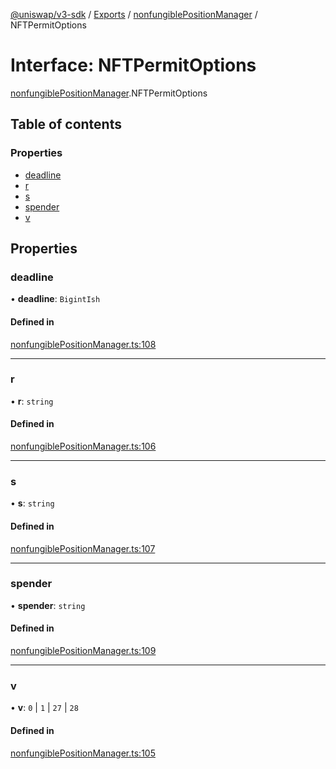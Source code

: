 [@uniswap/v3-sdk](../README.md) / [Exports](../modules.md) / [nonfungiblePositionManager](../modules/nonfungiblePositionManager.md) / NFTPermitOptions

# Interface: NFTPermitOptions

[nonfungiblePositionManager](../modules/nonfungiblePositionManager.md).NFTPermitOptions

## Table of contents

### Properties

- [deadline](nonfungiblePositionManager.NFTPermitOptions.md#deadline)
- [r](nonfungiblePositionManager.NFTPermitOptions.md#r)
- [s](nonfungiblePositionManager.NFTPermitOptions.md#s)
- [spender](nonfungiblePositionManager.NFTPermitOptions.md#spender)
- [v](nonfungiblePositionManager.NFTPermitOptions.md#v)

## Properties

### deadline

• **deadline**: `BigintIsh`

#### Defined in

[nonfungiblePositionManager.ts:108](https://github.com/Uniswap/uniswap-v3-sdk/blob/63d5c6d/src/nonfungiblePositionManager.ts#L108)

___

### r

• **r**: `string`

#### Defined in

[nonfungiblePositionManager.ts:106](https://github.com/Uniswap/uniswap-v3-sdk/blob/63d5c6d/src/nonfungiblePositionManager.ts#L106)

___

### s

• **s**: `string`

#### Defined in

[nonfungiblePositionManager.ts:107](https://github.com/Uniswap/uniswap-v3-sdk/blob/63d5c6d/src/nonfungiblePositionManager.ts#L107)

___

### spender

• **spender**: `string`

#### Defined in

[nonfungiblePositionManager.ts:109](https://github.com/Uniswap/uniswap-v3-sdk/blob/63d5c6d/src/nonfungiblePositionManager.ts#L109)

___

### v

• **v**: ``0`` \| ``1`` \| ``27`` \| ``28``

#### Defined in

[nonfungiblePositionManager.ts:105](https://github.com/Uniswap/uniswap-v3-sdk/blob/63d5c6d/src/nonfungiblePositionManager.ts#L105)
